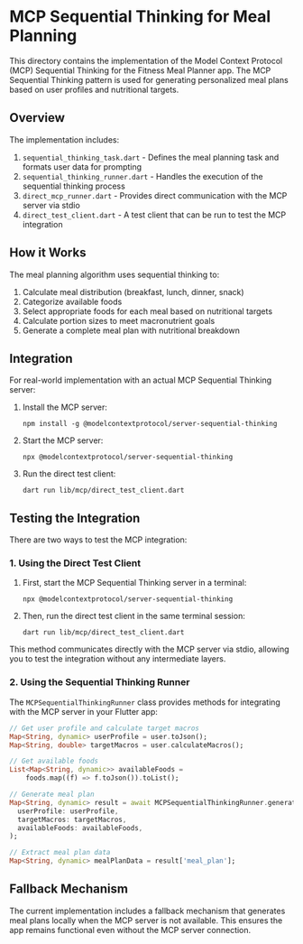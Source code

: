 # MCP Sequential Thinking for Meal Planning

This directory contains the implementation of the Model Context Protocol (MCP) Sequential Thinking for the Fitness Meal Planner app. The MCP Sequential Thinking pattern is used for generating personalized meal plans based on user profiles and nutritional targets.

## Overview

The implementation includes:

1. `sequential_thinking_task.dart` - Defines the meal planning task and formats user data for prompting
2. `sequential_thinking_runner.dart` - Handles the execution of the sequential thinking process
3. `direct_mcp_runner.dart` - Provides direct communication with the MCP server via stdio
4. `direct_test_client.dart` - A test client that can be run to test the MCP integration

## How it Works

The meal planning algorithm uses sequential thinking to:

1. Calculate meal distribution (breakfast, lunch, dinner, snack)
2. Categorize available foods
3. Select appropriate foods for each meal based on nutritional targets
4. Calculate portion sizes to meet macronutrient goals
5. Generate a complete meal plan with nutritional breakdown

## Integration

For real-world implementation with an actual MCP Sequential Thinking server:

1. Install the MCP server:
   ```
   npm install -g @modelcontextprotocol/server-sequential-thinking
   ```

2. Start the MCP server:
   ```
   npx @modelcontextprotocol/server-sequential-thinking
   ```

3. Run the direct test client:
   ```
   dart run lib/mcp/direct_test_client.dart
   ```

## Testing the Integration

There are two ways to test the MCP integration:

### 1. Using the Direct Test Client

1. First, start the MCP Sequential Thinking server in a terminal:
   ```
   npx @modelcontextprotocol/server-sequential-thinking
   ```

2. Then, run the direct test client in the same terminal session:
   ```
   dart run lib/mcp/direct_test_client.dart
   ```

This method communicates directly with the MCP server via stdio, allowing you to test the integration without any intermediate layers.

### 2. Using the Sequential Thinking Runner

The `MCPSequentialThinkingRunner` class provides methods for integrating with the MCP server in your Flutter app:

```dart
// Get user profile and calculate target macros
Map<String, dynamic> userProfile = user.toJson();
Map<String, double> targetMacros = user.calculateMacros();

// Get available foods
List<Map<String, dynamic>> availableFoods = 
    foods.map((f) => f.toJson()).toList();

// Generate meal plan
Map<String, dynamic> result = await MCPSequentialThinkingRunner.generateMealPlan(
  userProfile: userProfile,
  targetMacros: targetMacros,
  availableFoods: availableFoods,
);

// Extract meal plan data
Map<String, dynamic> mealPlanData = result['meal_plan'];
```

## Fallback Mechanism

The current implementation includes a fallback mechanism that generates meal plans locally when the MCP server is not available. This ensures the app remains functional even without the MCP server connection.